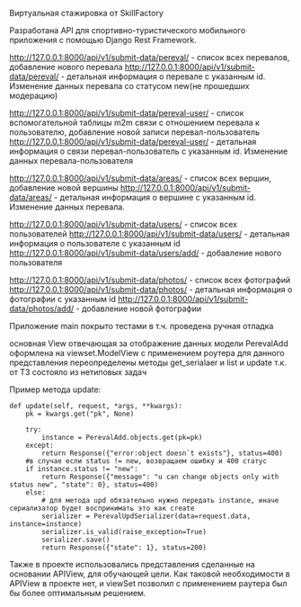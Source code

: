 Виртуальная стажировка от SkillFactory

Разработана API для спортивно-туристического мобильного приложения с помощью Django Rest Framework.

http://127.0.0.1:8000/api/v1/submit-data/pereval/ - список всех перевалов, добавление нового перевала
http://127.0.0.1:8000/api/v1/submit-data/pereval/<id> - детальная информация о перевале с указанным id. Изменение данных перевала со статусом new(не прошедших модерацию)

http://127.0.0.1:8000/api/v1/submit-data/pereval-user/ - список вспомогательной таблицы m2m связи с отношением перевала к пользователю, добавление новой записи перевал-пользователь
http://127.0.0.1:8000/api/v1/submit-data/pereval-user/<id> - детальная информация о связи перевал-пользователь с указанным id. Изменение данных перевала-пользователя


http://127.0.0.1:8000/api/v1/submit-data/areas/ - список всех вершин, добавление новой вершины
http://127.0.0.1:8000/api/v1/submit-data/areas/<id>  - детальная информация о вершине с указанным id. Изменение данных перевала.

http://127.0.0.1:8000/api/v1/submit-data/users/ - список всех пользователей
http://127.0.0.1:8000/api/v1/submit-data/users/<id> - детальная информация о пользователе с указанным id
http://127.0.0.1:8000/api/v1/submit-data/users/add/ - добавление нового пользователя

http://127.0.0.1:8000/api/v1/submit-data/photos/ - список всех фотографий
http://127.0.0.1:8000/api/v1/submit-data/photos/<id> - детальная информация о фотографии с указанным id
http://127.0.0.1:8000/api/v1/submit-data/photos/add/ - добавление новой фотографии

Приложение main покрыто тестами в т.ч. проведена ручная отладка

основная View отвечающая за отображение данных модели PerevalAdd оформлена на viewset.ModelView с применением роутера
для данного представления переопределены методы get_serialaer и list и update т.к. от ТЗ состояло из нетиповых задач

Пример метода update:

    def update(self, request, *args, **kwargs):
        pk = kwargs.get("pk", None)

        try:
            instance = PerevalAdd.objects.get(pk=pk)
        except:
            return Response({"error:object doesn`t exists"}, status=400)
        #в случае если status != new, возвращаем ошибку и 400 статус
        if instance.status != "new":
            return Response({"message": "u can change objects only with status new", "state": 0}, status=400)
        else:
            # для метода upd обязательно нужно передать instance, иначе сериализатор будет воспринимать это как create
            serializer = PerevalUpdSerializer(data=request.data, instance=instance)
            serializer.is_valid(raise_exception=True)
            serializer.save()
            return Response({"state": 1}, status=200)




Также в проекте использовались представления сделанные на основании APIView, для обучающей цели. Как таковой необходимости в APIView в проекте нет, и viewSet позволил с применением раутера был бы более оптимальным решением.


